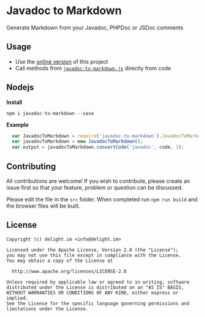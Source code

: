 # Javadoc to Markdown

Generate Markdown from your Javadoc, PHPDoc or JSDoc comments

## Usage

 * Use the [online version](https://delight-im.github.io/Javadoc-to-Markdown/) of this project
 * Call methods from [`javadoc-to-markdown.js`](_js/javadoc-to-markdown.js) directly from code

## Nodejs

**Install**

```shell
npm i javadoc-to-markdown --save
```

**Example**

```js
  var JavadocToMarkdown = require('javadoc-to-markdown').JavadocToMarkdown;
  var javadocToMarkdown = new JavadocToMarkdown();
  var output = javadocToMarkdown.convertCode('javadoc', code, 1);
```

## Contributing

All contributions are welcome! If you wish to contribute, please create an issue first so that your feature, problem or question can be discussed.

Please edit the file in the `src` folder. When completed run `npm run build` and the browser files will be built.


## License

```
Copyright (c) delight.im <info@delight.im>

Licensed under the Apache License, Version 2.0 (the "License");
you may not use this file except in compliance with the License.
You may obtain a copy of the License at

  http://www.apache.org/licenses/LICENSE-2.0

Unless required by applicable law or agreed to in writing, software
distributed under the License is distributed on an "AS IS" BASIS,
WITHOUT WARRANTIES OR CONDITIONS OF ANY KIND, either express or implied.
See the License for the specific language governing permissions and
limitations under the License.
```
